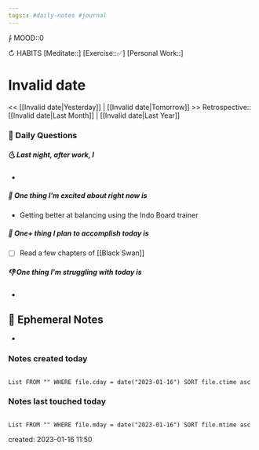 ```yaml
---
tags:: #daily-notes #journal
---
```


⨑ MOOD::0

↻ HABITS
[Meditate::]
[Exercise::✅]
[Personal Work::]

# Invalid date

<< [[Invalid date|Yesterday]] | [[Invalid date|Tomorrow]] >>
Retrospective:: [[Invalid date|Last Month]] | [[Invalid date|Last Year]]

### 📅 Daily Questions

##### 🌜 Last night, after work, I

-

##### 🙌 One thing I'm excited about right now is

- Getting better at balancing using the Indo Board trainer

##### 🚀 One+ thing I plan to accomplish today is

- [ ] Read a few chapters of [[Black Swan]]

##### 👎 One thing I'm struggling with today is

-

## 📝 Ephemeral Notes

- 

### Notes created today

```dataview

List FROM "" WHERE file.cday = date("2023-01-16") SORT file.ctime asc

```

### Notes last touched today

```dataview

List FROM "" WHERE file.mday = date("2023-01-16") SORT file.mtime asc

```

created: 2023-01-16 11:50
